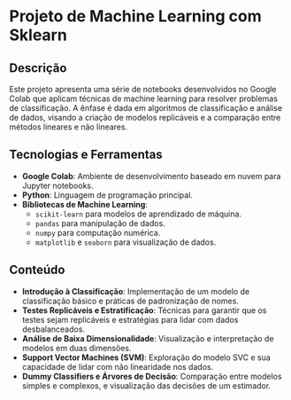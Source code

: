 # Projeto de Machine Learning com Sklearn
## Descrição

Este projeto apresenta uma série de notebooks desenvolvidos no Google Colab que aplicam técnicas de machine learning para resolver problemas de classificação. A ênfase é dada em algoritmos de classificação e análise de dados, visando a criação de modelos replicáveis e a comparação entre métodos lineares e não lineares.

## Tecnologias e Ferramentas

- **Google Colab**: Ambiente de desenvolvimento baseado em nuvem para Jupyter notebooks.
- **Python**: Linguagem de programação principal.
- **Bibliotecas de Machine Learning**: 
  - `scikit-learn` para modelos de aprendizado de máquina.
  - `pandas` para manipulação de dados.
  - `numpy` para computação numérica.
  - `matplotlib` e `seaborn` para visualização de dados.

## Conteúdo

- **Introdução à Classificação**: Implementação de um modelo de classificação básico e práticas de padronização de nomes.
- **Testes Replicáveis e Estratificação**: Técnicas para garantir que os testes sejam replicáveis e estratégias para lidar com dados desbalanceados.
- **Análise de Baixa Dimensionalidade**: Visualização e interpretação de modelos em duas dimensões.
- **Support Vector Machines (SVM)**: Exploração do modelo SVC e sua capacidade de lidar com não linearidade nos dados.
- **Dummy Classifiers e Árvores de Decisão**: Comparação entre modelos simples e complexos, e visualização das decisões de um estimador.
